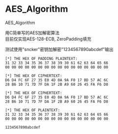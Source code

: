 # AES_Algorithm
AES_Algorithm  

用C简单写的AES加解密算法  
目前仅实现AES-128-ECB, ZeroPadding填充  

测试使用"sncker"密钥加解密"1234567890abcdef"输出  
```
[*] THE HEX OF PADDING PLAINTEXT:
31 32 33 34 35 36 37 38 39 30 61 62 63 64 65 66
00 00 00 00 00 00 00 00 00 00 00 00 00 00 00 00

[*] THE HEX OF CIPHERTEXT:
D6 D4 FC 6F 27 35 E0 4D 0A 9A F0 17 BD 57 AC 6C
28 B6 10 71 7D 7F DA 1F 2B A9 60 26 45 FA F6 D8

[*] THE HEX OF CIPHERTEXT:
D6 D4 FC 6F 27 35 E0 4D 0A 9A F0 17 BD 57 AC 6C
28 B6 10 71 7D 7F DA 1F 2B A9 60 26 45 FA F6 D8

[*] THE HEX OF PLAINTEXT:
31 32 33 34 35 36 37 38 39 30 61 62 63 64 65 66
00 00 00 00 00 00 00 00 00 00 00 00 00 00 00 00

1234567890abcdef
```
